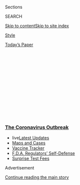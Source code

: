 <div id="app">

<div>

<div>

<div>

<div class="NYTAppHideMasthead css-1q2w90k e1suatyy0">

<div class="section css-ui9rw0 e1suatyy2">

<div class="css-eph4ug er09x8g0">

<div class="css-6n7j50">

</div>

<span class="css-1dv1kvn">Sections</span>

<div class="css-10488qs">

<span class="css-1dv1kvn">SEARCH</span>

</div>

[Skip to content](#site-content)[Skip to site
index](#site-index)

</div>

<div id="masthead-section-label" class="css-1wr3we4 eaxe0e00">

[Style](https://www.nytimes3xbfgragh.onion/section/style)

</div>

<div class="css-10698na e1huz5gh0">

</div>

</div>

<div id="masthead-bar-one" class="section hasLinks css-15hmgas e1csuq9d3">

<div class="css-uqyvli e1csuq9d0">

</div>

<div class="css-1uqjmks e1csuq9d1">

</div>

<div class="css-9e9ivx">

[](https://myaccount.nytimes3xbfgragh.onion/auth/login?response_type=cookie&client_id=vi)

</div>

<div class="css-1bvtpon e1csuq9d2">

[Today’s
Paper](https://www.nytimes3xbfgragh.onion/section/todayspaper)

</div>

</div>

</div>

</div>

<div data-aria-hidden="false">

<div id="site-content" data-role="main">

<div>

<div class="css-1aor85t" style="opacity:0.000000001;z-index:-1;visibility:hidden">

<div class="css-1hqnpie">

<div class="css-epjblv">

<span class="css-17xtcya">[Style](/section/style)</span><span class="css-x15j1o">|</span><span class="css-fwqvlz">Chairing
a Gala While Stuck in
Mustique</span>

</div>

<div class="css-k008qs">

<div class="css-1iwv8en">

<span class="css-18z7m18"></span>

<div>

</div>

</div>

<span class="css-1n6z4y">https://nyti.ms/2B05iYD</span>

<div class="css-1705lsu">

<div class="css-4xjgmj">

<div class="css-4skfbu" data-role="toolbar" data-aria-label="Social Media Share buttons, Save button, and Comments Panel with current comment count" data-testid="share-tools">

  - 
  - 
  - 
  - 
    
    <div class="css-6n7j50">
    
    </div>

  - 

</div>

</div>

</div>

</div>

</div>

</div>

<div class="css-13pd83m">

<div class="css-l9svim">

### [<span class="css-pa1jbp"><span class="css-1rxm0ex">The Coronavirus</span><span class="css-1rxm0ex"> Outbreak</span></span>](https://www.nytimes3xbfgragh.onion/news-event/coronavirus?name=styln-coronavirus-national&region=TOP_BANNER&block=storyline_menu_recirc&action=click&pgtype=Article&impression_id=67b77740-f4bb-11ea-9589-49e10d004492&variant=undefined)

  - <span class="css-1qkutce"><span class="css-12clwdu">live</span>[Latest
    Updates](https://www.nytimes3xbfgragh.onion/2020/09/11/world/covid-19-coronavirus.html?name=styln-coronavirus-national&region=TOP_BANNER&block=storyline_menu_recirc&action=click&pgtype=Article&impression_id=67b79e50-f4bb-11ea-9589-49e10d004492&variant=undefined)</span>
  - <span class="css-1qkutce">[Maps and
    Cases](https://www.nytimes3xbfgragh.onion/interactive/2020/us/coronavirus-us-cases.html?name=styln-coronavirus-national&region=TOP_BANNER&block=storyline_menu_recirc&action=click&pgtype=Article&impression_id=67b79e51-f4bb-11ea-9589-49e10d004492&variant=undefined)</span>
  - <span class="css-1qkutce">[Vaccine
    Tracker](https://www.nytimes3xbfgragh.onion/interactive/2020/science/coronavirus-vaccine-tracker.html?name=styln-coronavirus-national&region=TOP_BANNER&block=storyline_menu_recirc&action=click&pgtype=Article&impression_id=67b79e52-f4bb-11ea-9589-49e10d004492&variant=undefined)</span>
  - <span class="css-1qkutce">[F.D.A. Regulators’
    Self-Defense](https://www.nytimes3xbfgragh.onion/2020/09/10/us/politics/fda-coronavirus-vaccine.html?name=styln-coronavirus-national&region=TOP_BANNER&block=storyline_menu_recirc&action=click&pgtype=Article&impression_id=67b79e53-f4bb-11ea-9589-49e10d004492&variant=undefined)</span>
  - <span class="css-1qkutce">[Surprise Test
    Fees](https://www.nytimes3xbfgragh.onion/2020/09/09/upshot/coronavirus-surprise-test-fees.html?name=styln-coronavirus-national&region=TOP_BANNER&block=storyline_menu_recirc&action=click&pgtype=Article&impression_id=67b79e54-f4bb-11ea-9589-49e10d004492&variant=undefined)</span>

</div>

</div>

<div id="top-wrapper" class="css-1sy8kpn">

<div id="top-slug" class="css-l9onyx">

Advertisement

</div>

[Continue reading the main
story](#after-top)

<div class="ad top-wrapper" style="text-align:center;height:100%;display:block;min-height:250px">

<div id="top" class="place-ad" data-position="top" data-size-key="top">

</div>

</div>

<div id="after-top">

</div>

</div>

<div>

<div id="sponsor-wrapper" class="css-1hyfx7x">

<div id="sponsor-slug" class="css-19vbshk">

Supported by

</div>

[Continue reading the main
story](#after-sponsor)

<div id="sponsor" class="ad sponsor-wrapper" style="text-align:center;height:100%;display:block">

</div>

<div id="after-sponsor">

</div>

</div>

<div class="css-186x18t">

Scene City

</div>

<div class="css-1vkm6nb ehdk2mb0">

# Chairing a Gala While Stuck in Mustique

</div>

How Adrienne Arsht, Tonya Lewis Lee and Dee Ocleppo Hilfiger are
hunkering down.

<div class="css-79elbk" data-testid="photoviewer-wrapper">

<div class="css-z3e15g" data-testid="photoviewer-wrapper-hidden">

</div>

<div class="css-1a48zt4 ehw59r15" data-testid="photoviewer-children">

![<span class="css-16f3y1r e13ogyst0" data-aria-hidden="true">Adrienne
Arsht at the Lincoln Center Corporate Fashion Gala last
November.</span><span class="css-cnj6d5 e1z0qqy90" itemprop="copyrightHolder"><span class="css-1ly73wi e1tej78p0">Credit...</span><span><span>Krista
Schlueter for The New York
Times</span></span></span>](https://static01.graylady3jvrrxbe.onion/images/2020/07/12/fashion/22Scene1/merlin_164653779_70865e35-86de-470c-b9da-20223f109e64-articleLarge.jpg?quality=75&auto=webp&disable=upscale)

</div>

</div>

<div class="css-18e8msd">

<div class="css-vp77d3 epjyd6m0">

<div class="css-1baulvz">

By [<span class="css-1baulvz last-byline" itemprop="name">Ruth La
Ferla</span>](https://www.nytimes3xbfgragh.onion/by/ruth-la-ferla)

</div>

</div>

  - 
    
    <div class="css-ld3wwf e16638kd2">
    
    Published May 25, 2020Updated May 26,
    2020
    
    </div>

  - 
    
    <div class="css-4xjgmj">
    
    <div class="css-pvvomx" data-role="toolbar" data-aria-label="Social Media Share buttons, Save button, and Comments Panel with current comment count" data-testid="share-tools">
    
      - 
      - 
      - 
      - 
        
        <div class="css-6n7j50">
        
        </div>
    
      - 
    
    </div>
    
    </div>

</div>

</div>

<div class="section meteredContent css-1r7ky0e" name="articleBody" itemprop="articleBody">

<div class="css-1fanzo5 StoryBodyCompanionColumn">

<div class="css-53u6y8">

*With the New York gala scene on hiatus, here is how some patrons and
society figures are spending their time and resources during the
coronavirus crisis.*

## Adrienne Arsht

**Age:** 78

**Occupation:** lawyer, philanthropist, chairwoman emerita of TotalBank.

**Favorite charities:** [Arsht-Cannon
Fund](https://arshtcannonfund.org), [John F. Kennedy Center for the
Performing Arts,](https://www.kennedy-center.org/account/login/)the
[Adrienne Arsht Center for the Performing Arts, the Adrienne Arsht
Rockefeller Foundation Resilience
Center](https://www.onebillionresilient.org).

**Where are you sheltering?**

At my house in Washington, D.C.

**Has self-seclusion altered your routine?**

I’m up earlier. By 6:30 I’ve I picked up my newspaper. I read more or
less till 9. I’m still doing full hair and makeup every morning. I
believe you always dress as if you’re going to meet the queen of
England. That’s just you.

**Do you have a favorite at-home retreat?**

It’s my office. My desk is piled with the same papers as before the
pandemic. There is a basket where I keep my knitting and a ball of yarn.
I’m on my fourth afghan right now. I collect pillows. I have a new one
with a motto that reads: “You don’t have to be productive during a
pandemic.” Take that, Marie Kondo\!

</div>

</div>

<div class="css-1fanzo5 StoryBodyCompanionColumn">

<div class="css-53u6y8">

**Which causes are urgent to you now?**

If you’re being abused, sheltering at home is like lighting a match to a
tinderbox. You have nowhere to go. I’m supporting the [D.C. Volunteer
Lawyer Project,](https://www.dcvlp.org)which represents women who are
victims of domestic violence.

**How do you keep up your spirits?**

I adore change. I say, just deal with it. I had a younger sister who
committed suicide at 29. I’ve wondered, what was it that made her feel
that death was easier to bear than life? My focus is on resilience, the
ability to survive, adapt and construct a new way of life. You could
almost say this pandemic is the equivalent of the meteor that crashed to
earth and destroyed the dinosaurs. We’ll see what comes out of the
rubble.

-----

</div>

</div>

<div class="css-79elbk" data-testid="photoviewer-wrapper">

<div class="css-z3e15g" data-testid="photoviewer-wrapper-hidden">

</div>

<div class="css-1a48zt4 ehw59r15" data-testid="photoviewer-children">

![<span class="css-16f3y1r e13ogyst0" data-aria-hidden="true">Tonya
Lewis Lee, right, with June Ambrose at the Studio Museum of Harlem Gala
last
November.</span><span class="css-cnj6d5 e1z0qqy90" itemprop="copyrightHolder"><span class="css-1ly73wi e1tej78p0">Credit...</span><span>Rebecca
Smeyne for The New York
Times</span></span>](https://static01.graylady3jvrrxbe.onion/images/2020/07/12/fashion/22Scene3/merlin_164363121_fa9d308e-394e-4a16-8f10-7775197c8a5e-articleLarge.jpg?quality=75&auto=webp&disable=upscale)

</div>

</div>

<div class="css-1fanzo5 StoryBodyCompanionColumn">

<div class="css-53u6y8">

## Tonya Lewis Lee

**Age:** 54

**Occupation:** writer, producer, advocate for women’s health

**Favorite charities:** [March of
Dimes](https://www.marchofdimes.org/giving/support-general.aspx?&utm_source=google&utm_medium=cpc&utm_campaign=alwayson&utm_content=nonbrand&utm_term=march%20of%20dimes%20website&DonationTrackingParam1=alwayson_google&gclid=EAIaIQobChMI7oXbnKXF6QIVA4vICh1rKA6bEAAYASAAEgJDSPD_BwE&gclsrc=aw.ds);
[Brooklyn for Life](https://www.brooklynforlife.org).

</div>

</div>

<div class="css-1fanzo5 StoryBodyCompanionColumn">

<div class="css-53u6y8">

**Where are you hunkering down?**

With my husband \[the film director Spike Lee\] and two children at our
apartment on the Upper East Side of
Manhattan.

<div id="NYT_MAIN_CONTENT_1_REGION" class="css-9tf9ac">

<div>

<div id="styln-covid-updates-world" class="section interactive-content interactive-size-medium css-1ftcdic">

<div class="css-17ih8de interactive-body">

<div id="styln-briefing-block" data-asset-id="QXJ0aWNsZTpueXQ6Ly9hcnRpY2xlLzJiYjYwYTJiLTY3NjItNTg3NC1iMGVhLWY4NzRhMjE3NTQyZA==">

<div class="briefing-block-header-section">

# [Latest Updates: The Coronavirus Outbreak](https://www.nytimes3xbfgragh.onion/2020/09/11/world/covid-19-coronavirus.html?action=click&pgtype=Article&state=default&region=MAIN_CONTENT_1&context=storylines_live_updates)

<div class="briefing-block-ts">

Updated 2020-09-12T05:29:13.829Z

</div>

</div>

  - [Fauci cautions the virus could disrupt life in the U.S. until
    ‘maybe even towards the end
    of 2021.’](https://www.nytimes3xbfgragh.onion/2020/09/11/world/covid-19-coronavirus.html?action=click&pgtype=Article&state=default&region=MAIN_CONTENT_1&context=storylines_live_updates#link-dfb8a16)
  - [From Asia to Africa, China promotes its vaccine candidates to win
    friends.](https://www.nytimes3xbfgragh.onion/2020/09/11/world/covid-19-coronavirus.html?action=click&pgtype=Article&state=default&region=MAIN_CONTENT_1&context=storylines_live_updates#link-7104d154)
  - [The other way the virus will kill:
    hunger.](https://www.nytimes3xbfgragh.onion/2020/09/11/world/covid-19-coronavirus.html?action=click&pgtype=Article&state=default&region=MAIN_CONTENT_1&context=storylines_live_updates#link-393ad215)

<div class="briefing-block-footer">

<div class="briefing-block-footer-meta">

[See more
updates](https://www.nytimes3xbfgragh.onion/2020/09/11/world/covid-19-coronavirus.html?action=click&pgtype=Article&state=default&region=MAIN_CONTENT_1&context=storylines_live_updates)

</div>

<div class="briefing-block-briefinglinks">

<span>More live coverage:</span>
[Markets](https://www.nytimes3xbfgragh.onion/live/2020/09/11/business/stock-market-today-coronavirus?action=click&pgtype=Article&state=default&region=MAIN_CONTENT_1&context=storylines_live_updates)

</div>

</div>

</div>

</div>

</div>

</div>

</div>

**How does your day go?**

I get up, exercise and make breakfast. I clean — that’s on me. Then I go
into my office to work. During the first several weeks of this
quarantine I found working difficult. It was really hard to focus. My
pace slowed significantly. I feel like now I’m moving into a better
pattern.

<div id="NYT_MAIN_CONTENT_2_REGION" class="css-9tf9ac">

<div>

</div>

</div>

**Have your domestic habits changed?**

We used to order out a lot. Now I cook. We eat a lot of fish. I did a
delicious Thai soup last night. I’ve been thinking about growing my own
food and what that would look like. I hope this is the new normal for
us. We are healthier for it.

**What do you do with your downtime?**

Drawing and painting are a release. I run a couple of days a week along
the East River. On a good day the river is so beautiful, it’s almost
like not being in the city at all.

**Which causes are most vital to you now?**

I’m on the board of March of Dimes, focusing on issues of maternal
mortality in the United States, especially as they relate to black
women. Corona just makes these problems more apparent and dire.

**What can we learn from this crisis?**

I hope we come out with a better of understanding of what is an
essential worker. Who is the store clerk, the sanitation worker,
delivery person? Will you remember to thank the person who rings up your
groceries? Without these people, what would we do?

</div>

</div>

<div class="css-1fanzo5 StoryBodyCompanionColumn">

<div class="css-53u6y8">

**Parting thoughts?**

Eat well. Exercise. Don’t drink too much. Give yourself a
break.

-----

</div>

</div>

<div class="css-79elbk" data-testid="photoviewer-wrapper">

<div class="css-z3e15g" data-testid="photoviewer-wrapper-hidden">

</div>

<div class="css-1a48zt4 ehw59r15" data-testid="photoviewer-children">

<div class="css-1xdhyk6 erfvjey0">

<span class="css-1ly73wi e1tej78p0">Image</span>

<div class="css-zjzyr8">

<div data-testid="lazyimage-container" style="height:257.77777777777777px">

</div>

</div>

</div>

<span class="css-16f3y1r e13ogyst0" data-aria-hidden="true">Dee Ocleppo
Hilfiger with her husband, Tommy Hilfiger, at the Lincoln Center
Corporate Fund Fashion Gala last
November.</span><span class="css-cnj6d5 e1z0qqy90" itemprop="copyrightHolder"><span class="css-1ly73wi e1tej78p0">Credit...</span><span>Nina
Westervelt for The New York Times</span></span>

</div>

</div>

<div class="css-1fanzo5 StoryBodyCompanionColumn">

<div class="css-53u6y8">

## Dee Ocleppo Hilfiger

**Age:** 53

**Occupation:** fashion designer, commodities broker.

**Favorite charities:** [Breast Cancer Research
Foundation](https://www.bcrf.org), [Glam4Good,](https://glam4good.com)
[Nancy Davis Foundation for Multiple Sclerosis](https://www.erasems.org)

**Where are you hunkering down?**

At our beach house in Mustique, in St. Vincent and the Grenadines.

**What took you to Mustique?**

Tommy, my husband, has had a home here for almost 30 years. We left in
March for our son’s spring break. I packed for a two-week trip and we’ve
been here since. I’m looking out at the ocean as we speak. Our stay
wasn’t planned, but I’m grateful it worked out this way.

**How have you kept up your giving?**

We are co-chairs of the [B.C.R.F. Virtual Hot Pink
Evening](https://www.bcrf.org) in support of cancer research. It was a
Zoom situation, a new frontier for me. We expect to raise substantial
funds. \[The May 20 virtual gala brought in $5.2 million\]. I’m also on
the board of Glam4Good, founded by my friend Alice Stephenson. We
provide clothes for women in shelters.

</div>

</div>

<div class="css-1fanzo5 StoryBodyCompanionColumn">

<div class="css-53u6y8">

**Are there positive aspects to life in seclusion?**

I’m loving that I’m able to spend time with two of my six children: my
stepdaughter Kathleen, who is 24, and my son Sebastian — he’s 10. Having
this time to engage with him, that’s been a blessing for sure. We’re
doing home schooling, Lego projects, swimming and playing silly games
like hide and seek.

**What are some other distractions?**

We spend a lot of time playing backgammon and chess. I’ve seen every
episode of “Ozark.” And I’m hiking around the island with Tommy every
morning. Those routines have been a necessity for everybody’s sanity.

**Have there been challenges?**

I’ve had my cries. They come from a pent-up frustration at feeling so
helpless. Ordinarily we have everything planned out months in advance:
school, travel, evenings out. Now there are so many unknowns. I don’t
know when I’m coming home.

*Interviews have been edited.*

-----

</div>

</div>

<div>

</div>

</div>

<div>

</div>

<div>

</div>

<div>

</div>

<div>

<div id="bottom-wrapper" class="css-1ede5it">

<div id="bottom-slug" class="css-l9onyx">

Advertisement

</div>

[Continue reading the main
story](#after-bottom)

<div id="bottom" class="ad bottom-wrapper" style="text-align:center;height:100%;display:block;min-height:90px">

</div>

<div id="after-bottom">

</div>

</div>

</div>

</div>

</div>

## Site Index

<div>

</div>

## Site Information Navigation

  - [© <span>2020</span> <span>The New York Times
    Company</span>](https://help.nytimes3xbfgragh.onion/hc/en-us/articles/115014792127-Copyright-notice)

<!-- end list -->

  - [NYTCo](https://www.nytco.com/)
  - [Contact
    Us](https://help.nytimes3xbfgragh.onion/hc/en-us/articles/115015385887-Contact-Us)
  - [Work with us](https://www.nytco.com/careers/)
  - [Advertise](https://nytmediakit.com/)
  - [T Brand Studio](http://www.tbrandstudio.com/)
  - [Your Ad
    Choices](https://www.nytimes3xbfgragh.onion/privacy/cookie-policy#how-do-i-manage-trackers)
  - [Privacy](https://www.nytimes3xbfgragh.onion/privacy)
  - [Terms of
    Service](https://help.nytimes3xbfgragh.onion/hc/en-us/articles/115014893428-Terms-of-service)
  - [Terms of
    Sale](https://help.nytimes3xbfgragh.onion/hc/en-us/articles/115014893968-Terms-of-sale)
  - [Site
    Map](https://spiderbites.nytimes3xbfgragh.onion)
  - [Help](https://help.nytimes3xbfgragh.onion/hc/en-us)
  - [Subscriptions](https://www.nytimes3xbfgragh.onion/subscription?campaignId=37WXW)

</div>

</div>

</div>

</div>
